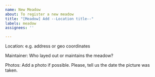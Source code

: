 ```yaml
---
name: New Meadow
about: To register a new meadow
title: "[Meadow] Add --Location title--"
labels: meadow
assignees: ''

---
```


Location:
e.g. address or geo coordinates

Maintainer:
Who layed out or maintains the meadow?

Photos:
Add a photo if possible. Please, tell us the date the picture was taken.
